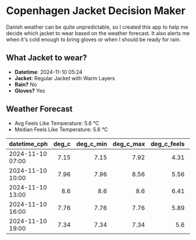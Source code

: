 
# Copenhagen Jacket Decision Maker

Danish weather can be quite unpredictable, so I created this app to help me decide which jacket to wear based on the weather forecast. 
It also alerts me when it's cold enough to bring gloves or when I should be ready for rain.

## What Jacket to wear?

- **Datetime**: 2024-11-10 05:24
- **Jacket**: Regular Jacket with Warm Layers
- **Rain?** No
- **Gloves?** Yes

## Weather Forecast
- Avg Feels Like Temperature: 5.6 °C
- Median Feels Like Temperature: 5.6 °C

| datetime_cph     |   deg_c |   deg_c_min |   deg_c_max |   deg_c_feels | weather   | wind   | rain   |
|:-----------------|--------:|------------:|------------:|--------------:|:----------|:-------|:-------|
| 2024-11-10 07:00 |    7.15 |        7.15 |        7.92 |          4.31 | Clouds    | Low    | None   |
| 2024-11-10 10:00 |    7.96 |        7.96 |        8.56 |          5.56 | Clouds    | Low    | None   |
| 2024-11-10 13:00 |    8.6  |        8.6  |        8.6  |          6.41 | Clouds    | Low    | None   |
| 2024-11-10 16:00 |    7.76 |        7.76 |        7.76 |          5.89 | Clear     | Low    | None   |
| 2024-11-10 19:00 |    7.34 |        7.34 |        7.34 |          5.6  | Clouds    | Low    | None   |
        